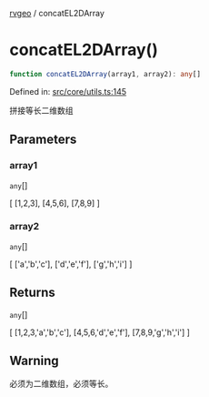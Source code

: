 [rvgeo](../index.md) / concatEL2DArray

# concatEL2DArray()

```ts
function concatEL2DArray(array1, array2): any[]
```

Defined in: [src/core/utils.ts:145](https://github.com/pzq123456/RVGeo/blob/e727f6f6e310621d656b74948bed9956ff45a613/src/core/utils.ts#L145)

拼接等长二维数组

## Parameters

### array1

`any`[]

[ [1,2,3], [4,5,6], [7,8,9] ]

### array2

`any`[]

[ ['a','b','c'], ['d','e','f'], ['g','h','i'] ]

## Returns

`any`[]

[ [1,2,3,'a','b','c'], [4,5,6,'d','e','f'], [7,8,9,'g','h','i'] ]

## Warning

必须为二维数组，必须等长。
